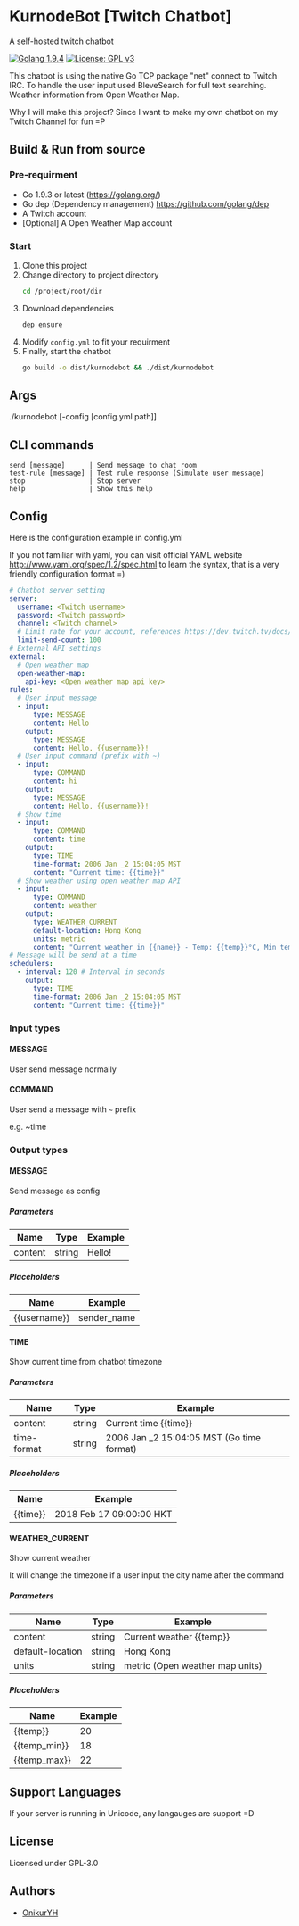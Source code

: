# KurnodeBot [Twitch Chatbot]

A self-hosted twitch chatbot

[![Golang 1.9.4](https://img.shields.io/badge/Go-1.9.4-69D7E2.svg)](https://golang.org/)
[![License: GPL v3](https://img.shields.io/badge/License-GPL%20v3-blue.svg)](https://www.gnu.org/licenses/gpl-3.0)

This chatbot is using the native Go TCP package "net" connect to Twitch IRC. To handle the user input used BleveSearch for full text searching. Weather information from Open Weather Map.

Why I will make this project? Since I want to make my own chatbot on my Twitch Channel for fun =P

## Build & Run from source

### Pre-requirment

- Go 1.9.3 or latest (<https://golang.org/>)
- Go dep (Dependency management) <https://github.com/golang/dep>
- A Twitch account
- [Optional] A Open Weather Map account

### Start

1. Clone this project
2. Change directory to project directory
    ```bash
    cd /project/root/dir
    ```
3. Download dependencies
    ```bash
    dep ensure
    ```
4. Modify `config.yml` to fit your requirment
5. Finally, start the chatbot
    ```bash
    go build -o dist/kurnodebot && ./dist/kurnodebot
    ```

## Args

./kurnodebot [-config [config.yml path]]

## CLI commands

```text
send [message]      | Send message to chat room
test-rule [message] | Test rule response (Simulate user message)
stop                | Stop server
help                | Show this help
```

## Config

Here is the configuration example in config.yml

If you not familiar with yaml, you can visit official YAML website <http://www.yaml.org/spec/1.2/spec.html> to learn the syntax, that is a very friendly configuration format =)

```yaml
# Chatbot server setting
server:
  username: <Twitch username>
  password: <Twitch password>
  channel: <Twitch channel>
  # Limit rate for your account, references https://dev.twitch.tv/docs/irc#twitch-irc-capability-membership
  limit-send-count: 100
# External API settings
external:
  # Open weather map
  open-weather-map:
    api-key: <Open weather map api key>
rules:
  # User input message
  - input:
      type: MESSAGE
      content: Hello
    output:
      type: MESSAGE
      content: Hello, {{username}}!
  # User input command (prefix with ~)
  - input:
      type: COMMAND
      content: hi
    output:
      type: MESSAGE
      content: Hello, {{username}}!
  # Show time
  - input:
      type: COMMAND
      content: time
    output:
      type: TIME
      time-format: 2006 Jan _2 15:04:05 MST
      content: "Current time: {{time}}"
  # Show weather using open weather map API
  - input:
      type: COMMAND
      content: weather
    output:
      type: WEATHER_CURRENT
      default-location: Hong Kong
      units: metric
      content: "Current weather in {{name}} - Temp: {{temp}}°C, Min temp: {{temp_min}}°C, Max temp: {{temp_max}}°C"
# Message will be send at a time
schedulers:
  - interval: 120 # Interval in seconds
    output:
      type: TIME
      time-format: 2006 Jan _2 15:04:05 MST
      content: "Current time: {{time}}"
```

### Input types

#### MESSAGE

User send message normally

#### COMMAND

User send a message with `~` prefix

e.g. ~time

### Output types

#### MESSAGE

Send message as config

##### Parameters

| Name    | Type   | Example |
|---------|--------|---------|
| content | string | Hello!  |

##### Placeholders

| Name         | Example     |
|--------------|-------------|
| {{username}} | sender_name |

#### TIME

Show current time from chatbot timezone

##### Parameters

| Name        | Type   | Example                                   |
|-------------|--------|-------------------------------------------|
| content     | string | Current time {{time}}                     |
| time-format | string | 2006 Jan _2 15:04:05 MST (Go time format) |

##### Placeholders

| Name         | Example                  |
|--------------|--------------------------|
| {{time}}     | 2018 Feb 17 09:00:00 HKT |

#### WEATHER_CURRENT

Show current weather

It will change the timezone if a user input the city name after the command

##### Parameters

| Name             | Type   | Example                              |
|------------------|--------|--------------------------------------|
| content          | string | Current weather {{temp}}             |
| default-location | string | Hong Kong                            |
| units            | string | metric (Open weather map units)      |

##### Placeholders

| Name         | Example |
|--------------|---------|
| {{temp}}     | 20      |
| {{temp_min}} | 18      |
| {{temp_max}} | 22      |

## Support Languages

If your server is running in Unicode, any langauges are support =D

## License

Licensed under GPL-3.0

## Authors

- [OnikurYH](https://github.com/OnikurYH)